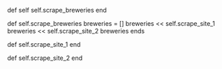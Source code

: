 def self
  self.scrape_breweries
end

def self.scrape_breweries
  breweries = []
  breweries << self.scrape_site_1
  breweries << self.scrape_site_2
  breweries
ends

def self.scrape_site_1
end

def self.scrape_site_2
end
